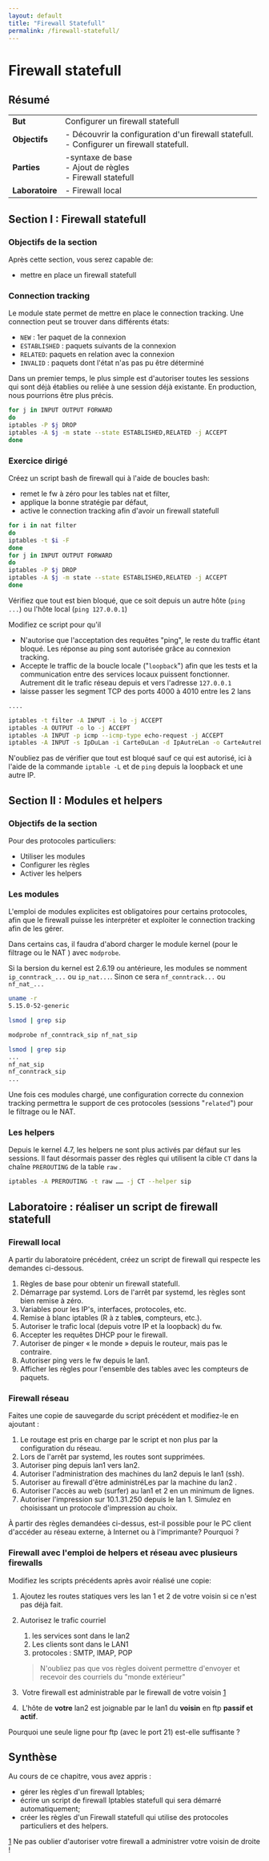 ```yaml
---
layout: default
title: "Firewall Statefull"
permalink: /firewall-statefull/
---
```



# Firewall statefull

## Résumé

|                 |                                                              |
| --------------- | ------------------------------------------------------------ |
| **But**         | Configurer un firewall statefull                             |
| **Objectifs**   | - Découvrir la configuration d'un firewall statefull. <br />- Configurer un firewall statefull. |
| **Parties**     | -syntaxe de base<br />- Ajout de règles<br />- Firewall statefull |
| **Laboratoire** | - Firewall local                                             |

## Section I : Firewall statefull

### Objectifs de la section

Après cette section, vous serez capable de:

* mettre en place un firewall statefull

### Connection tracking

Le module state permet de mettre en place le connection tracking. Une connection peut se trouver dans différents états:

* `NEW` : 1er paquet de la connexion
* `ESTABLISHED` : paquets suivants de la connexion
* `RELATED`: paquets en relation avec la connexion
* `INVALID` : paquets dont l'état n'as pas pu être déterminé

Dans un premier temps, le plus simple est d'autoriser toutes les sessions qui sont déjà établies ou reliée à une session déjà existante. En production, nous pourrions être plus précis. 

```bash
for j in INPUT OUTPUT FORWARD
do
iptables -P $j DROP
iptables -A $j -m state --state ESTABLISHED,RELATED -j ACCEPT
done
```

### Exercice dirigé

Créez un script bash de firewall qui à l'aide de boucles bash:

* remet le fw à zéro pour les tables nat et filter,
* applique la bonne stratégie par défaut,
* active le connection tracking afin d'avoir un firewall statefull

```bash
for i in nat filter
do
iptables -t $i -F
done
for j in INPUT OUTPUT FORWARD
do
iptables -P $j DROP
iptables -A $j -m state --state ESTABLISHED,RELATED -j ACCEPT
done
```

Vérifiez que tout est bien bloqué, que ce soit depuis un autre hôte (`ping ...`) ou l'hôte local (`ping 127.0.0.1`)

Modifiez ce script pour qu'il

* N'autorise que l'acceptation des requêtes "ping", le reste du traffic étant bloqué. Les réponse au ping sont autorisée grâce au connexion tracking.
* Accepte le traffic de la boucle locale ("`loopback`") afin que les tests et la communication entre des services locaux puissent fonctionner. Autrement dit le trafic réseau depuis et vers l'adresse `127.0.0.1`
* laisse passer les segment TCP des ports 4000 à 4010 entre les 2 lans

```bash
....

iptables -t filter -A INPUT -i lo -j ACCEPT
iptables -A OUTPUT -o lo -j ACCEPT
iptables -A INPUT -p icmp --icmp-type echo-request -j ACCEPT
iptables -A INPUT -s IpDuLan -i CarteDuLan -d IpAutreLan -o CarteAutreLan -m tcp -p tcp --dport 4000:4010 -j ACCEPT 
```

N'oubliez pas de vérifier que tout est bloqué sauf ce qui est autorisé, ici à l'aide de la commande `iptable -L` et de `ping` depuis la loopback et une autre IP.

## Section II : Modules et helpers

### Objectifs de la section

Pour des protocoles particuliers:

* Utiliser les modules
* Configurer les règles
* Activer les helpers

### Les modules

L'emploi de modules explicites est obligatoires pour certains protocoles, afin que le firewall puisse les interpréter et exploiter le connection tracking afin de les gérer.

Dans certains cas, il faudra d'abord charger le module kernel (pour le filtrage ou le NAT ) avec `modprobe`.

Si la bersion du kernel est 2.6.19 ou antérieure, les modules se nomment `ip_conntrack_...` ou `ip_nat...`. Sinon ce sera `nf_conntrack...` ou `nf_nat_...`

```bash
uname -r
5.15.0-52-generic

lsmod | grep sip

modprobe nf_conntrack_sip nf_nat_sip

lsmod | grep sip
...
nf_nat_sip
nf_conntrack_sip
...
```

Une fois ces modules chargé, une configuration correcte du connexion tracking permettra le support de ces protocoles (sessions "`related`") pour le filtrage ou le NAT.

### Les helpers

Depuis le kernel 4.7, les helpers ne sont plus activés par défaut sur les sessions. Il faut désormais passer des règles qui utilisent la cible `CT` dans la chaîne `PREROUTING` de la table `raw` .

```bash
iptables -A PREROUTING -t raw …… -j CT --helper sip
```

## Laboratoire :  réaliser un script de firewall statefull

### Firewall local

A partir du laboratoire précédent, créez un script de firewall qui respecte les demandes ci-dessous.

1. Règles de base pour obtenir un firewall statefull.
2. Démarrage par systemd. Lors de l'arrêt par systemd, les règles sont bien remise à zéro.
3. Variables pour les IP's, interfaces, protocoles, etc.
4. Remise à blanc iptables (R à z table**s**, compteurs, etc.).
5. Autoriser le trafic local (depuis votre IP et la loopback) du fw.
6. Accepter les requêtes DHCP pour le firewall.
7. Autoriser de pinger « le monde » depuis le routeur, mais pas le contraire.
8. Autoriser ping vers le fw depuis le lan1.
9. Afficher les règles pour l'ensemble des tables avec les compteurs de paquets.

### Firewall réseau

Faites une copie de sauvegarde du script précédent et modifiez-le en ajoutant :

1. Le routage est pris en charge par le script et non plus par la configuration du réseau. 
2. Lors de l'arrêt par systemd, les routes sont supprimées.
3. Autoriser ping depuis lan1 vers lan2.
4. Autoriser l'administration des machines du lan2 depuis le lan1 (ssh).
5. Autoriser au firewall d'être administréLes par la machine du lan2  .
6. Autoriser l'accès au web (surfer) au lan1 et 2 en un minimum de lignes.
7. Autoriser l'impression sur 10.1.31.250 depuis le lan 1. Simulez en choisissant un protocole d'impression au choix.

À partir des règles demandées ci-dessus, est-il possible pour le PC client d'accéder au réseau externe, à Internet ou à l'imprimante? Pourquoi ?

### Firewall avec l'emploi de helpers et réseau avec plusieurs firewalls

Modifiez les scripts précédents après avoir réalisé une copie:

1.  Ajoutez les routes statiques vers les lan 1 et 2 de votre voisin si ce n'est pas déjà fait.

2. Autorisez le trafic courriel

   1. les services sont dans le lan2
   2. Les clients sont dans le LAN1
   3. protocoles : SMTP, IMAP, POP

   > N'oubliez pas que vos règles doivent permettre d'envoyer et recevoir des courriels du "monde extérieur"

3. ​	Votre firewall est administrable par le firewall de votre voisin [1](#sdfootnote1sym)

4. ​	L'hôte de **votre** lan2 est joignable par le lan1 du **voisin** en ftp **passif et actif**. 

Pourquoi une seule ligne pour ftp (avec le port 21) est-elle suffisante ?

## Synthèse

Au cours de ce chapitre, vous avez appris : 

* gérer les règles d'un firewall Iptables;
* écrire un script de firewall Iptables statefull qui sera démarré automatiquement;
* créer les règles d'un Firewall statefull qui utilise des protocoles particuliers et des helpers.

[1](#sdfootnote1anc) Ne pas oublier d'autoriser votre firewall a administrer votre voisin de droite !

